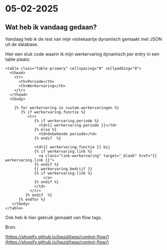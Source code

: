 # 05-02-2025

## Wat heb ik vandaag gedaan?

Vandaag heb ik de rest van mijn visitekaartje dynamisch gemaakt met JSON uit de database.

Hier een stuk code waarin ik mijn werkervaring dynamisch per entry in een table plaats:  

```liquid
<table class="table-primary" cellspacing="0" cellpadding="0">
  <thead>
    <tr>
      <th>Periode</th>
      <th>Werkervaring</th>
    </tr>
  </thead>
  <tbody>

    {% for werkervaring in custom.werkervaringen %}
       {% if werkervaring.functie %}
          <tr>
             {% if werkervaring.periode %}
               <td>{{ werkervaring.periode }}</td>
             {% else %}
               <td>Onbekende periode</td>
             {% endif  %}
                          
             <td>{{ werkervaring.functie }} bij 
             {% if werkervaring.link %}
               <a class="link-werkervaring" target="_blank" href="{{ werkervaring.link }}">
             {% endif %}
             {{ werkervaring.bedrijf }}
             {% if werkervaring.link %}
                 </a>
             {% endif %}                          
             </td>
           </tr>
         {% endif  %}
      {% endfor %}
   </tbody>
</table>
```

Ook heb ik hier gebruik gemaakt van flow tags.

Bron:  

[https://shopify.github.io/liquid/tags/control-flow/](https://shopify.github.io/liquid/tags/control-flow/)
